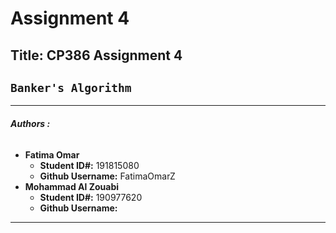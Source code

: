 # Assignment 4

## Title: CP386 Assignment 4 
## `Banker's Algorithm`

***********************************
 ###### ***Authors :***
  - **Fatima Omar** 
      - **Student ID#:** 191815080 
      - **Github Username:** FatimaOmarZ
  - **Mohammad Al Zouabi**
      - **Student ID#:** 190977620
      - **Github Username:** 
***********************************

